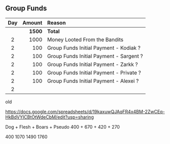 ## Group Funds

| Day | Amount      | Reason               
|:---:|---:         |:---                  
|     | **1500**    | **Total**          
| 2   | 1000        | Money Looted From the Bandits
| 2   | 100         | Group Funds Initial Payment - Kodiak ?
| 2   | 100         | Group Funds Initial Payment - Sargent ?
| 2   | 100         | Group Funds Initial Payment - Zarkk ?
| 2   | 100         | Group Funds Initial Payment - Private ?
| 2   | 100         | Group Funds Initial Payment - Alexei ?
| 2   |             |


old

https://docs.google.com/spreadsheets/d/19kaxuwQJAqFR4x4BM-2ZwCEq-HkBdVYICBtOtWdeCbM/edit?usp=sharing

Dog + Flesh + Boars + Pseudo
400 + 670 + 420 + 270

400
1070
1490
1760
